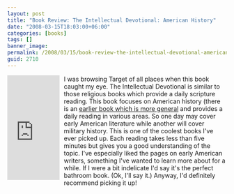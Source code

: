 ```yaml
---
layout: post
title: "Book Review: The Intellectual Devotional: American History"
date: "2008-03-15T18:03:00+06:00"
categories: [books]
tags: []
banner_image: 
permalink: /2008/03/15/book-review-the-intellectual-devotional-american-history
guid: 2710
---
```


<iframe src="http://rcm-na.amazon-adsystem.com/e/cm?t=raymondcamden-20&o=1&p=8&l=as1&asins=1594867445&fc1=000000&IS2=1&lt1=_top&lc1=0000FF&bc1=000000&bg1=FFFFFF&f=ifr" style="width:120px;height:240px;margin-right:10px;margin-bottom:10px" scrolling="no" marginwidth="0" marginheight="0" frameborder="0" align="left"></iframe>

I was browsing Target of all places when this book caught my eye. The Intellectual Devotional is similar to those religious books which provide a daily scripture reading. This book focuses on American history (there is an <a href="http://www.amazon.com/gp/product/1594865132/002-8017938-1310432?ie=UTF8&tag=raymondcamden-20&linkCode=xm2&camp=1789&creativeASIN=1594865132">earlier book which is more general</a> and provides a daily reading in various areas. So one day may cover early American literature while another will cover military history. This is one of the coolest books I've ever picked up. Each reading takes less than five minutes but gives you a good understanding of the topic. I've especially liked the pages on early American writers, something I've wanted to learn more about for a while. If I were a bit indelicate I'd say it's the perfect bathroom book. (Ok, I'll say it.) Anyway, I'd definitely recommend picking it up!

<br clear="left">
